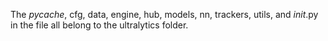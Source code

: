 The _pycache_, cfg, data, engine, hub, models, nn, trackers, utils, and _init_.py in the file all belong to the ultralytics folder.
